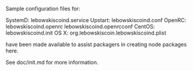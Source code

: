 Sample configuration files for:

SystemD: lebowskiscoind.service
Upstart: lebowskiscoind.conf
OpenRC:  lebowskiscoind.openrc
         lebowskiscoind.openrcconf
CentOS:  lebowskiscoind.init
OS X:    org.lebowskiscoin.lebowskiscoind.plist

have been made available to assist packagers in creating node packages here.

See doc/init.md for more information.
